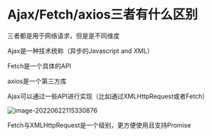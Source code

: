 # Ajax/Fetch/axios三者有什么区别
三者都是用于网络请求，但是是不同维度

Ajax是一种技术统称（异步的Javascript and XML）

Fetch是一个具体的API

axios是一个第三方库

Ajax可以通过一些API进行实现（比如通过XMLHttpRequest或者Fetch）

![image-20220622115330876](https://tts-markdown.oss-cn-beijing.aliyuncs.com/img/image-20220622115330876.png)

Fetch与XMLHttpRequest是一个级别，更方便使用且支持Promise

